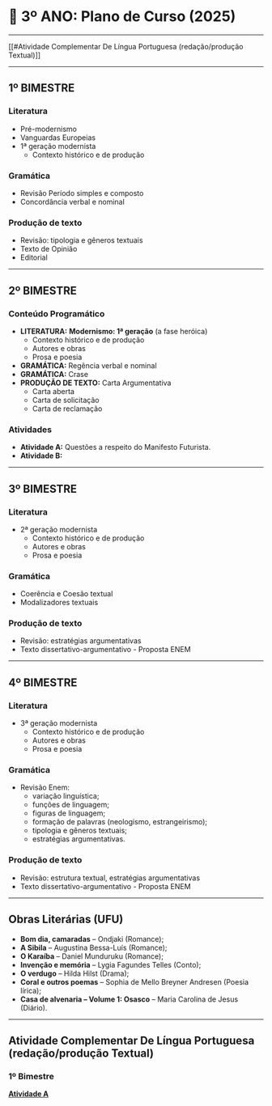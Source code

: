 # 📕 3º ANO: Plano de Curso (2025)

---

[[#Atividade Complementar De Língua Portuguesa (redação/produção Textual)]]

---

## 1º BIMESTRE

### Literatura
- Pré-modernismo
- Vanguardas Europeias
- 1ª geração modernista
	- Contexto histórico e de produção

### Gramática
- Revisão Período simples e composto
- Concordância verbal e nominal

### Produção de texto
- Revisão: tipologia e gêneros textuais
- Texto de Opinião
- Editorial

---

## 2º BIMESTRE

### Conteúdo Programático
- **LITERATURA:** **Modernismo: 1ª geração** (a fase heróica)
	- Contexto histórico e de produção
	- Autores e obras
	- Prosa e poesia
- **GRAMÁTICA:** Regência verbal e nominal
- **GRAMÁTICA:** Crase
- **PRODUÇÃO DE TEXTO:** Carta Argumentativa
	- Carta aberta
	- Carta de solicitação
	- Carta de reclamação

### Atividades
- **Atividade A:** Questões a respeito do Manifesto Futurista.
- **Atividade B:** 

---

## 3º BIMESTRE

### Literatura
- 2ª geração modernista
	- Contexto histórico e de produção
	- Autores e obras
	- Prosa e poesia

### Gramática
- Coerência e Coesão textual
- Modalizadores textuais

### Produção de texto
- Revisão: estratégias argumentativas
- Texto dissertativo-argumentativo - Proposta ENEM

---

## 4º BIMESTRE

### Literatura
- 3ª geração modernista
	- Contexto histórico e de produção
	- Autores e obras
	- Prosa e poesia

### Gramática
- Revisão Enem:
	- variação linguística;
	- funções de linguagem;
	- figuras de linguagem;
	- formação de palavras (neologismo, estrangeirismo);
	- tipologia e gêneros textuais;
	- estratégias argumentativas.

### Produção de texto
- Revisão: estrutura textual, estratégias argumentativas
- Texto dissertativo-argumentativo - Proposta ENEM

--- 

##  Obras Literárias (UFU)
- **Bom dia, camaradas** – Ondjaki (Romance);
- **A Sibila** – Augustina Bessa-Luís (Romance);
- **O Karaíba** – Daniel Munduruku (Romance);
- **Invenção e memória** – Lygia Fagundes Telles (Conto);
- **O verdugo** – Hilda Hilst (Drama);
- **Coral e outros poemas** – Sophia de Mello Breyner Andresen (Poesia lírica);
- **Casa de alvenaria – Volume 1: Osasco** – Maria Carolina de Jesus (Diário).

---

## Atividade Complementar De Língua Portuguesa (redação/produção Textual)

### 1º Bimestre

**[Atividade A](https://docs.google.com/forms/d/e/1FAIpQLSdMawhZaV4qLI_xFsevdqSFo1Kt7dXFDblq34YnVUiC1sDmEw/viewform?usp=dialog)**